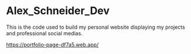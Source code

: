 # Alex_Schneider_Dev
 
This is the code used to build my personal website displaying my projects and professional social medias. 

https://portfolio-page-df7a5.web.app/
